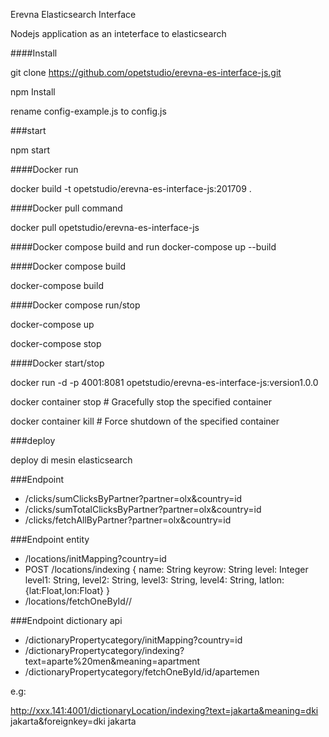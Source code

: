 Erevna Elasticsearch Interface

Nodejs application as an inteterface to elasticsearch

####Install

  git clone https://github.com/opetstudio/erevna-es-interface-js.git

  npm Install

  rename config-example.js to config.js

###start

  npm start


####Docker run

  docker build -t  opetstudio/erevna-es-interface-js:201709 .

####Docker pull command

  docker pull opetstudio/erevna-es-interface-js

####Docker compose build and run
  docker-compose up --build

####Docker compose build

  docker-compose build

####Docker compose run/stop

  docker-compose up

  docker-compose stop

####Docker start/stop

  docker run -d -p 4001:8081 opetstudio/erevna-es-interface-js:version1.0.0

  docker container stop <hash>           # Gracefully stop the specified container

  docker container kill <hash>         # Force shutdown of the specified container

###deploy

  deploy di mesin elasticsearch

###Endpoint
  - /clicks/sumClicksByPartner?partner=olx&country=id
  - /clicks/sumTotalClicksByPartner?partner=olx&country=id
  - /clicks/fetchAllByPartner?partner=olx&country=id

###Endpoint entity
  - /locations/initMapping?country=id
  - POST /locations/indexing
    {
      name: String
      keyrow: String
      level: Integer
      level1: String,
      level2: String,
      level3: String,
      level4: String,
      latlon: {lat:Float,lon:Float}
    }
  - /locations/fetchOneById/<country>/<id>

###Endpoint dictionary api
  - /dictionaryPropertycategory/initMapping?country=id
  - /dictionaryPropertycategory/indexing?text=aparte%20men&meaning=apartment
  - /dictionaryPropertycategory/fetchOneById/id/apartemen

  e.g:

  http://xxx.141:4001/dictionaryLocation/indexing?text=jakarta&meaning=dki jakarta&foreignkey=dki jakarta
